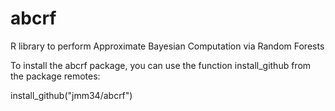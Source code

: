 # abcrf
R library to perform Approximate Bayesian Computation via Random Forests 

To install the abcrf package, you can use the function install_github from the package remotes:

install_github("jmm34/abcrf")

